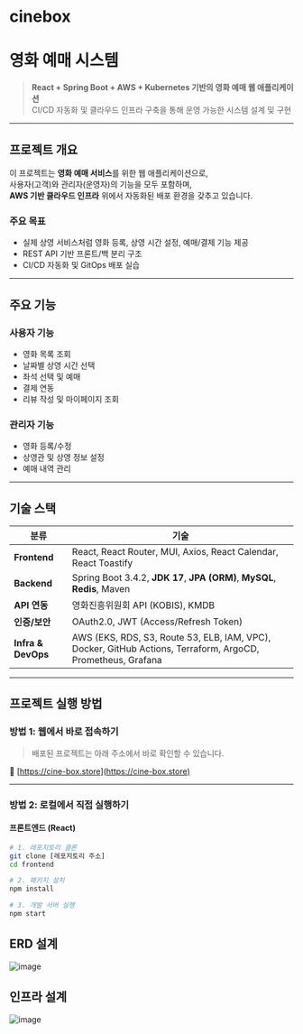 # cinebox

# 영화 예매 시스템

> **React + Spring Boot + AWS + Kubernetes 기반의 영화 예매 웹 애플리케이션**  
> CI/CD 자동화 및 클라우드 인프라 구축을 통해 운영 가능한 시스템 설계 및 구현

---

## 프로젝트 개요

이 프로젝트는 **영화 예매 서비스**를 위한 웹 애플리케이션으로,  
사용자(고객)와 관리자(운영자)의 기능을 모두 포함하며,  
**AWS 기반 클라우드 인프라** 위에서 자동화된 배포 환경을 갖추고 있습니다.

### 주요 목표
- 실제 상영 서비스처럼 영화 등록, 상영 시간 설정, 예매/결제 기능 제공
- REST API 기반 프론트/백 분리 구조
- CI/CD 자동화 및 GitOps 배포 실습

---

## 주요 기능

### 사용자 기능
- 영화 목록 조회
- 날짜별 상영 시간 선택
- 좌석 선택 및 예매
- 결제 연동
- 리뷰 작성 및 마이페이지 조회

### 관리자 기능
- 영화 등록/수정
- 상영관 및 상영 정보 설정
- 예매 내역 관리

---

## 기술 스택

| 분류 | 기술 |
|------|------|
| **Frontend** | React, React Router, MUI, Axios, React Calendar, React Toastify |
| **Backend** | Spring Boot 3.4.2, **JDK 17**, **JPA (ORM)**, **MySQL**, **Redis**, Maven |
| **API 연동** | 영화진흥위원회 API (KOBIS), KMDB |
| **인증/보안** | OAuth2.0, JWT (Access/Refresh Token) |
| **Infra & DevOps** | AWS (EKS, RDS, S3, Route 53, ELB, IAM, VPC), Docker, GitHub Actions, Terraform, ArgoCD, Prometheus, Grafana |

---

## 프로젝트 실행 방법

### 방법 1: 웹에서 바로 접속하기

> 배포된 프로젝트는 아래 주소에서 바로 확인할 수 있습니다.

🔗 [https://cine-box.store](https://cine-box.store)

---

### 방법 2: 로컬에서 직접 실행하기

#### 프론트엔드 (React)

```bash
# 1. 레포지토리 클론
git clone [레포지토리 주소]
cd frontend

# 2. 패키지 설치
npm install

# 3. 개발 서버 실행
npm start
```

## ERD 설계
![image](https://github.com/user-attachments/assets/39dacdf7-0757-490a-964d-62732a621b1d)

## 인프라 설계
![image](https://github.com/user-attachments/assets/4154f749-444f-48e3-9a1c-1a1691f140dd)


